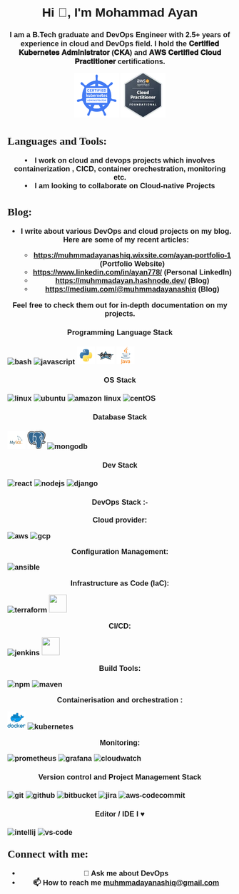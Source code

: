 <!-- Header Section -->
<h1 align="center"><font face="Arial">Hi 👋, I'm Mohammad Ayan </font></h1>
<h3 align="center"><font face="Arial">I am a B.Tech graduate and DevOps Engineer with 2.5+ years of experience in cloud and DevOps field. I hold the 𝐂𝐞𝐫𝐭𝐢𝐟𝐢𝐞𝐝 𝐊𝐮𝐛𝐞𝐫𝐧𝐞𝐭𝐞𝐬 𝐀𝐝𝐦𝐢𝐧𝐢𝐬𝐭𝐫𝐚𝐭𝐨𝐫 (𝐂𝐊𝐀) and 𝐀𝐖𝐒 𝐂𝐞𝐫𝐭𝐢𝐟𝐢𝐞𝐝 𝐂𝐥𝐨𝐮𝐝 𝐏𝐫𝐚𝐜𝐭𝐢𝐭𝐢𝐨𝐧𝐞𝐫 certifications. 



<!-- Certification Logos -->
<p align="center">
  <img src="https://github.com/MuhmmadAyan/MuhmmadAyan/blob/main/CKA.png" alt="CKA Logo" width="100" height="100"/>
  <img src="https://github.com/MuhmmadAyan/MuhmmadAyan/blob/main/AWS.jpeg" alt="CCP Logo" width="100" height="100"/>
</p>

<!-- Languages and Tools Section -->
<h2 align="left"><font size="+2" face="Verdana">Languages and Tools:</font></h2 

- I work on cloud and devops projects which involves containerization , CICD, container orechestration, monitoring etc. 
- I am looking to collaborate on **Cloud-native Projects**

<!-- Blog Section -->
<h2 align="left"><font size="+2" face="Verdana">Blog:</font></h2>

- I write about various DevOps and cloud projects on my blog. Here are some of my recent articles:
  
  - https://muhmmadayanashiq.wixsite.com/ayan-portfolio-1 (Portfolio Website)
  - https://www.linkedin.com/in/ayan778/ (Personal LinkedIn)
  - https://muhmmadayan.hashnode.dev/ (Blog)
  - https://medium.com/@muhmmadayanashiq (Blog)

Feel free to check them out for in-depth documentation on my projects.



#### Programming Language Stack
<p align="left">
  <img src="https://www.vectorlogo.zone/logos/gnu_bash/gnu_bash-icon.svg" alt="bash" title="bash" width="40" height="40"/>
  <img src="https://upload.wikimedia.org/wikipedia/commons/6/6a/JavaScript-logo.png" alt="javascript" title="javascript" width="40" height="40"/>
  <img src="https://raw.githubusercontent.com/github/explore/80688e429a7d4ef2fca1e82350fe8e3517d3494d/topics/python/python.png" alt="python" title="python" width="40" height="40"/>
  <img src="https://raw.githubusercontent.com/github/explore/b15b6cf1726418913aafbf337a749dded180279d/topics/groovy/groovy.png" alt="groovy" title="groovy" width="40" height="40"/>
  <img src="https://raw.githubusercontent.com/github/explore/80688e429a7d4ef2fca1e82350fe8e3517d3494d/topics/java/java.png" alt="java" title="java8" width="40" height="40"/>
</p>



#### OS Stack
<p align="left">
  <img src="https://brandlogos.net/wp-content/uploads/2020/03/Linux-logo.png" alt="linux" title="linux" width="40" height="40"/>
  <img src="https://www.vectorlogo.zone/logos/ubuntu/ubuntu-icon.svg" alt="ubuntu" title="ubuntu" width="40" height="40"/>
  <img src="https://d1.awsstatic.com/AmazonLinux/Amazon-Linux_logo_105x150.4eaa5b67982445554e032ef6cf5fcfa517902b75.png" alt="amazon linux" title="amazon linux" width="40" height="40"/>
  <img src="https://www.vectorlogo.zone/logos/centos/centos-icon.svg" alt="centOS" title="centOS" width="40" height="40"/>
</p>



#### Database Stack
<p align="left">
  <img src="https://raw.githubusercontent.com/github/explore/80688e429a7d4ef2fca1e82350fe8e3517d3494d/topics/mysql/mysql.png" alt="mysql" title="mysql" width="40" height="40"/>
  <img src="https://raw.githubusercontent.com/github/explore/80688e429a7d4ef2fca1e82350fe8e3517d3494d/topics/postgresql/postgresql.png" alt="postgresql" title="postgresql" width="40" height="40"/>
  <img src="https://www.vectorlogo.zone/logos/mongodb/mongodb-icon.svg" alt="mongodb" title="mongodb" width="40" height="40"/>
</p>


#### Dev Stack
<p align="left">
  <img src="https://upload.wikimedia.org/wikipedia/commons/thumb/a/a7/React-icon.svg/1024px-React-icon.svg.png" alt="react" title="react" width="40" height="40"/>
  <img src="https://cdn.vectorstock.com/i/1000x1000/85/11/nodejs-logotype-server-environment-logo-vector-46828511.webp" alt="nodejs" title="nodejs" width="40" height="40"/>
  <img src="https://www.opengis.ch/wp-content/uploads/2020/04/django-python-logo.png" alt="django" title="django" width="40" height="40"/>
</p>





#### DevOps Stack :- 


**Cloud provider:**
<p align="left">
  <img src="https://www.cascadeo.com/wp-content/uploads/2022/11/KRgw2UkV_400x400.jpg" alt="aws" title="aws" width="40" height="40"/>
  <img src="https://www.vectorlogo.zone/logos/google_cloud/google_cloud-icon.svg" alt="gcp" title="gcp" width="40" height="40"/>
</p>

**Configuration Management:**
<p align="left">
  <img src="https://www.vectorlogo.zone/logos/ansible/ansible-icon.svg" alt="ansible" title="ansible" width="40" height="40"/>
</p>

**Infrastructure as Code (IaC):**
<p align="left">
  <img src="https://www.vectorlogo.zone/logos/terraformio/terraformio-icon.svg" alt="terraform" title="terraform" width="40" height="40"/>
  <img src="https://6104926.fs1.hubspotusercontent-na1.net/hubfs/6104926/Imported_Blog_Media/cloudformation-blog-header.jpeg" width="40" height="40"/>
</p>

**CI/CD:**
<p align="left">
  <img src="https://www.vectorlogo.zone/logos/jenkins/jenkins-icon.svg" alt="jenkins" title="jenkins" width="40" height="40"/>
  <img src="https://encrypted-tbn0.gstatic.com/images?q=tbn:ANd9GcSEWdO_b1fDl4B1Ffj_-Dd6Z2ATqMXWVBnHGw&usqp=CAU" width="40" height="40"/>
</p>

**Build Tools:**
<p align="left">
  <img src="https://www.vectorlogo.zone/logos/npmjs/npmjs-icon.svg" alt="npm" title="npm" width="40" height="40"/>
  <img src="https://www.vectorlogo.zone/logos/apache_maven/apache_maven-icon.svg" alt="maven" title="maven" width="40" height="40"/>
</p>

**Containerisation and orchestration :**
<p align="left">
  <img src="https://raw.githubusercontent.com/github/explore/80688e429a7d4ef2fca1e82350fe8e3517d3494d/topics/docker/docker.png" alt="docker" title="docker" width="40" height="40"/>
  <img src="https://www.vectorlogo.zone/logos/kubernetes/kubernetes-icon.svg" alt="kubernetes" title="kubernetes" width="40" height="40"/>
</p>

**Monitoring:**
<p align="left">
  <img src="https://www.vectorlogo.zone/logos/prometheusio/prometheusio-icon.svg" alt="prometheus" title="prometheus" width="40" height="40"/>
  <img src="https://www.vectorlogo.zone/logos/grafana/grafana-icon.svg" alt="grafana" title="grafana" width="40" height="40"/>
  <img src="https://miro.medium.com/v2/resize:fit:780/format:webp/1*c5n_HLPND-UNB-6KeTB_Ag.jpeg" alt="cloudwatch" title="cloudwatch" width="40" height="40"/>
</p>


#### Version control and Project Management Stack
<p align="left">
  <img src="https://www.vectorlogo.zone/logos/git-scm/git-scm-icon.svg" alt="git" title="git" width="40" height="40"/>
  <img src="https://github.githubassets.com/assets/GitHub-Mark-ea2971cee799.png" alt="github" title="github" width="40" height="40"/>
  <img src="https://www.vectorlogo.zone/logos/bitbucket/bitbucket-icon.svg" alt="bitbucket" title="bitbucket" width="40" height="40"/>
  <img src="https://www.vectorlogo.zone/logos/atlassian_jira/atlassian_jira-icon.svg" alt="jira" title="jira" width="40" height="40"/>
  <img src="https://www.hacknotes.jp/static/0000b1a70a4df1474d02075777fcd4b3/b460a/%E3%82%B9%E3%82%AF%E3%83%AA%E3%83%BC%E3%83%B3%E3%82%B7%E3%83%A7%E3%83%83%E3%83%88-2020-10-18-1.47.12.png" alt="aws-codecommit" title="aws-codecommit" width="40" height="40"/>
</p>


#### Editor / IDE I ♥
<p align="left"><img  src="https://cdn.worldvectorlogo.com/logos/intellij-idea-1.svg" alt="intellij" title="intellij" width="40" height="40"/> <img src="https://www.vectorlogo.zone/logos/visualstudio_code/visualstudio_code-icon.svg" alt="vs-code" title="vs-code" width="40" height="40"/> </p>

<!-- Contact Section -->
<h3 align="left"><font size="+2" face="Verdana">Connect with me:</font></h3>
<p align="left">
</p>

- 💬 Ask me about **DevOps**
- 📫 How to reach me **[muhmmadayanashiq@gmail.com](muhmmadayanashiq@gmail.com)**


